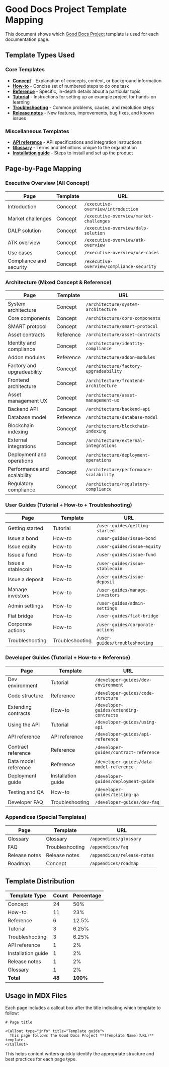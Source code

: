 # Good Docs Project Template Mapping

This document shows which
[Good Docs Project](https://www.thegooddocsproject.dev/template) template is
used for each documentation page.

## Template Types Used

### Core Templates

- **[Concept](https://www.thegooddocsproject.dev/template/concept)** -
  Explanation of concepts, context, or background information
- **[How-to](https://www.thegooddocsproject.dev/template/how-to)** - Concise set
  of numbered steps to do one task
- **[Reference](https://www.thegooddocsproject.dev/template/reference)** -
  Specific, in-depth details about a particular topic
- **[Tutorial](https://www.thegooddocsproject.dev/template/tutorial)** -
  Instructions for setting up an example project for hands-on learning
- **[Troubleshooting](https://www.thegooddocsproject.dev/template/troubleshooting)** -
  Common problems, causes, and resolution steps
- **[Release notes](https://www.thegooddocsproject.dev/template/release-notes)** -
  New features, improvements, bug fixes, and known issues

### Miscellaneous Templates

- **[API reference](https://www.thegooddocsproject.dev/template/api-reference)** -
  API specifications and integration instructions
- **[Glossary](https://www.thegooddocsproject.dev/template/glossary)** - Terms
  and definitions unique to the organization
- **[Installation guide](https://www.thegooddocsproject.dev/template/installation-guide)** -
  Steps to install and set up the product

## Page-by-Page Mapping

### Executive Overview (All Concept)

| Page                    | Template | URL                                       |
| ----------------------- | -------- | ----------------------------------------- |
| Introduction            | Concept  | `/executive-overview/introduction`        |
| Market challenges       | Concept  | `/executive-overview/market-challenges`   |
| DALP solution           | Concept  | `/executive-overview/dalp-solution`       |
| ATK overview            | Concept  | `/executive-overview/atk-overview`        |
| Use cases               | Concept  | `/executive-overview/use-cases`           |
| Compliance and security | Concept  | `/executive-overview/compliance-security` |

### Architecture (Mixed Concept & Reference)

| Page                        | Template  | URL                                     |
| --------------------------- | --------- | --------------------------------------- |
| System architecture         | Concept   | `/architecture/system-architecture`     |
| Core components             | Concept   | `/architecture/core-components`         |
| SMART protocol              | Concept   | `/architecture/smart-protocol`          |
| Asset contracts             | Reference | `/architecture/asset-contracts`         |
| Identity and compliance     | Concept   | `/architecture/identity-compliance`     |
| Addon modules               | Reference | `/architecture/addon-modules`           |
| Factory and upgradeability  | Concept   | `/architecture/factory-upgradeability`  |
| Frontend architecture       | Concept   | `/architecture/frontend-architecture`   |
| Asset management UX         | Concept   | `/architecture/asset-management-ux`     |
| Backend API                 | Concept   | `/architecture/backend-api`             |
| Database model              | Reference | `/architecture/database-model`          |
| Blockchain indexing         | Concept   | `/architecture/blockchain-indexing`     |
| External integrations       | Concept   | `/architecture/external-integrations`   |
| Deployment and operations   | Concept   | `/architecture/deployment-operations`   |
| Performance and scalability | Concept   | `/architecture/performance-scalability` |
| Regulatory compliance       | Concept   | `/architecture/regulatory-compliance`   |

### User Guides (Tutorial + How-to + Troubleshooting)

| Page               | Template        | URL                              |
| ------------------ | --------------- | -------------------------------- |
| Getting started    | Tutorial        | `/user-guides/getting-started`   |
| Issue a bond       | How-to          | `/user-guides/issue-bond`        |
| Issue equity       | How-to          | `/user-guides/issue-equity`      |
| Issue a fund       | How-to          | `/user-guides/issue-fund`        |
| Issue a stablecoin | How-to          | `/user-guides/issue-stablecoin`  |
| Issue a deposit    | How-to          | `/user-guides/issue-deposit`     |
| Manage investors   | How-to          | `/user-guides/manage-investors`  |
| Admin settings     | How-to          | `/user-guides/admin-settings`    |
| Fiat bridge        | How-to          | `/user-guides/fiat-bridge`       |
| Corporate actions  | How-to          | `/user-guides/corporate-actions` |
| Troubleshooting    | Troubleshooting | `/user-guides/troubleshooting`   |

### Developer Guides (Tutorial + How-to + Reference)

| Page                 | Template           | URL                                      |
| -------------------- | ------------------ | ---------------------------------------- |
| Dev environment      | Tutorial           | `/developer-guides/dev-environment`      |
| Code structure       | Reference          | `/developer-guides/code-structure`       |
| Extending contracts  | How-to             | `/developer-guides/extending-contracts`  |
| Using the API        | Tutorial           | `/developer-guides/using-api`            |
| API reference        | API reference      | `/developer-guides/api-reference`        |
| Contract reference   | Reference          | `/developer-guides/contract-reference`   |
| Data model reference | Reference          | `/developer-guides/data-model-reference` |
| Deployment guide     | Installation guide | `/developer-guides/deployment-guide`     |
| Testing and QA       | How-to             | `/developer-guides/testing-qa`           |
| Developer FAQ        | Troubleshooting    | `/developer-guides/dev-faq`              |

### Appendices (Special Templates)

| Page          | Template        | URL                         |
| ------------- | --------------- | --------------------------- |
| Glossary      | Glossary        | `/appendices/glossary`      |
| FAQ           | Troubleshooting | `/appendices/faq`           |
| Release notes | Release notes   | `/appendices/release-notes` |
| Roadmap       | Concept         | `/appendices/roadmap`       |

## Template Distribution

| Template Type      | Count  | Percentage |
| ------------------ | ------ | ---------- |
| Concept            | 24     | 50%        |
| How-to             | 11     | 23%        |
| Reference          | 6      | 12.5%      |
| Tutorial           | 3      | 6.25%      |
| Troubleshooting    | 3      | 6.25%      |
| API reference      | 1      | 2%         |
| Installation guide | 1      | 2%         |
| Release notes      | 1      | 2%         |
| Glossary           | 1      | 2%         |
| **Total**          | **48** | **100%**   |

## Usage in MDX Files

Each page includes a callout box after the title indicating which template to
follow:

```mdx
# Page title

<Callout type="info" title="Template guide">
  This page follows The Good Docs Project **[Template Name](URL)** template.
</Callout>
```

This helps content writers quickly identify the appropriate structure and best
practices for each page type.
